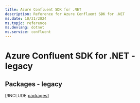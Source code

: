```yaml
---
title: Azure Confluent SDK for .NET
description: Reference for Azure Confluent SDK for .NET
ms.date: 10/21/2024
ms.topic: reference
ms.devlang: dotnet
ms.service: confluent
---
```

# Azure Confluent SDK for .NET - legacy
## Packages - legacy
[!INCLUDE [packages](confluent-index.md)]